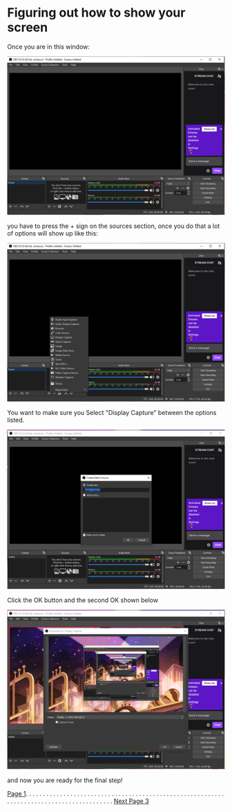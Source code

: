 # Figuring out how to show your screen 

Once you are in this window:

![](Pictures/firstscreen.png)

you have to press the + sign on the sources section, once you do that a lot of options will show up like this:

![](Pictures/secondScreen.png)

You want to make sure you Select "Display Capture" between the options listed.

![](Pictures/ThridScreen.png)

Click the OK button and the second OK shown below

![](Pictures/forthScreen.png)

and now you are ready for the final step!

[Page 1](https://github.com/YousifAlSaeed/Final1600/blob/main/Page1.md). . . . . . . . . . . . . . . . . . . . . . . . . . . . . . . . . . . . . . . . . . . . . . . . . . . . . . . . . . . . . . . . . . . . . . . . . . . . . . . . . . . . . . . . .  [Next Page 3](https://github.com/YousifAlSaeed/Final1600/blob/main/Page3.md)
